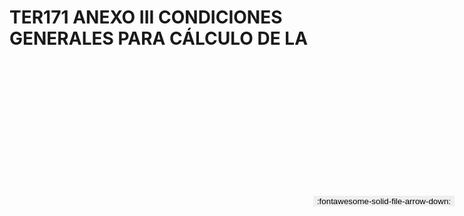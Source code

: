 
# TER171 ANEXO III CONDICIONES GENERALES PARA CÁLCULO DE LA

<a href='../TER171 ANEXO III CONDICIONES GENERALES PARA CÁLCULO DE LA.pdf' download>
<button class='md-button -primary' 
id='download-btn' style="position: fixed; top: 10%; right: 20px; 
        transform: translateY(-50%); z-index: 1000;  border: none; ">
:fontawesome-solid-file-arrow-down: 
</button>
</a>

<div 
    id='../TER171 ANEXO III CONDICIONES GENERALES PARA CÁLCULO DE LA.pdf' 
    data-pdf-url='../TER171 ANEXO III CONDICIONES GENERALES PARA CÁLCULO DE LA.pdf'
    style=' width: 100%; height: auto;overflow: auto;'>
</div>

